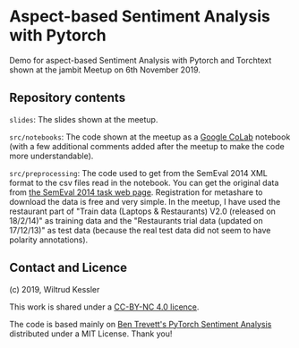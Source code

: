 # Aspect-based Sentiment Analysis with Pytorch

Demo for aspect-based Sentiment Analysis with Pytorch and Torchtext shown at the jambit Meetup on 6th November 2019.


## Repository contents

`slides`: The slides shown at the meetup.

`src/notebooks`: The code shown at the meetup as a [Google CoLab](https://colab.research.google.com) notebook (with a few additional comments added after the meetup to make the code more understandable).

`src/preprocessing`: The code used to get from the SemEval 2014 XML format to the csv files read in the notebook. You can get the original data from [the SemEval 2014 task web page](http://alt.qcri.org/semeval2014/task4/index.php?id=data-and-tools). Registration for metashare to download the data is free and very simple. In the meetup, I have used the restaurant part of "Train data (Laptops & Restaurants) V2.0 (released on 18/2/14)" as training data and the "Restaurants trial data (updated on 17/12/13)" as test data (because the real test data did not seem to have polarity annotations).


## Contact and Licence

(c) 2019, Wiltrud Kessler

This work is shared under a [CC-BY-NC 4.0 licence](https://creativecommons.org/licenses/by-nc/4.0/).

The code is based mainly on [Ben Trevett's PyTorch Sentiment Analysis](https://github.com/bentrevett/pytorch-sentiment-analysis) distributed under a MIT License. Thank you!

